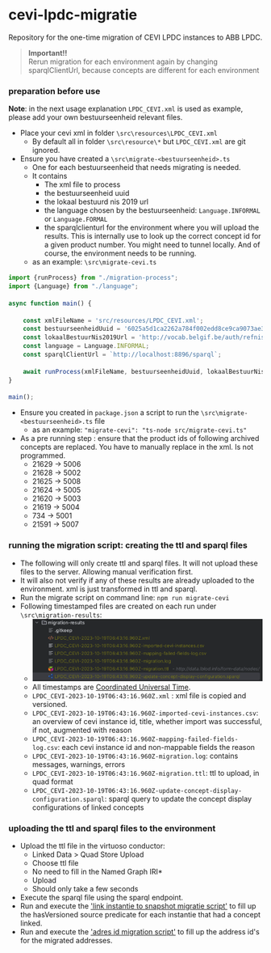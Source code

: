 # cevi-lpdc-migratie

Repository for the one-time migration of CEVI LPDC instances to ABB LPDC.

> **Important!!** \
> Rerun migration for each environment again by changing sparqlClientUrl, because concepts are different for each environment 

### preparation before use

**Note**: in the next usage explanation `LPDC_CEVI.xml` is used as example, please add your own bestuurseenheid relevant files.

- Place your cevi xml in folder `\src\resources\LPDC_CEVI.xml`
  - By default all in folder `\src\resource\*` but `LPDC_CEVI.xml` are git ignored.
- Ensure you have created a `\src\migrate-<bestuurseenheid>.ts`
  - One for each bestuurseenheid that needs migrating is needed.
  - It contains 
    - The xml file to process
    - the bestuurseenheid uuid
    - the lokaal bestuurd nis 2019 url
    - the language chosen by the bestuurseenheid: `Language.INFORMAL` or `Language.FORMAL`
    - the sparqlclienturl for the environment where you will upload the results. This is internally use to look up the correct concept id for a given product number. You might need to tunnel locally. And of course, the environment needs to be running.
  - as an example: `\src\migrate-cevi.ts` 
```typescript
import {runProcess} from "./migration-process";
import {Language} from "./language";

async function main() {

    const xmlFileName = 'src/resources/LPDC_CEVI.xml';
    const bestuurseenheidUuid = '6025a5d1ca2262a784f002edd8ce9ca9073ae3d5ebc6b6b5531f05a29e9250af';
    const lokaalBestuurNis2019Url = 'http://vocab.belgif.be/auth/refnis2019/46024';
    const language = Language.INFORMAL;
    const sparqlClientUrl = `http://localhost:8896/sparql`;

    await runProcess(xmlFileName, bestuurseenheidUuid, lokaalBestuurNis2019Url, language, sparqlClientUrl);
}

main();
```
- Ensure you created in `package.json` a script to run the `\src\migrate-<bestuurseenheid>.ts` file
  - as an example:  `"migrate-cevi": "ts-node src/migrate-cevi.ts"`
- As a pre running step : ensure that the product ids of following archived concepts are replaced. You have to manually replace in the xml. Is not programmed.
  - 21629 -> 5006
  - 21628 -> 5002
  - 21625 -> 5008
  - 21624 -> 5005
  - 21620  -> 5003
  - 21619 -> 5004
  - 734 -> 5001
  - 21591 -> 5007

### running the migration script: creating the ttl and sparql files

- The following will only create ttl and sparql files. It will not upload these files to the server. Allowing manual verification first.
- It will also not verify if any of these results are already uploaded to the environment. xml is just transformed in ttl and sparql.
- Run the migrate script on command line: `npm run migrate-cevi`
- Following timestamped files are created on each run under `\src\migration-results`:
  - ![lpdc-cevi-migration-results.png](images%2Flpdc-cevi-migration-results.png)
  - All timestamps are [Coordinated Universal Time](https://en.wikipedia.org/wiki/Coordinated_Universal_Time).
  - `LPDC_CEVI-2023-10-19T06:43:16.960Z.xml` : xml file is copied and versioned.
  - `LPDC_CEVI-2023-10-19T06:43:16.960Z-imported-cevi-instances.csv`: an overview of cevi instance id, title, whether import was successful, if not, augmented with reason 
  - `LPDC_CEVI-2023-10-19T06:43:16.960Z-mapping-failed-fields-log.csv`: each cevi instance id and non-mappable fields the reason
  - `LPDC_CEVI-2023-10-19T06:43:16.960Z-migration.log`: contains messages, warnings, errors
  - `LPDC_CEVI-2023-10-19T06:43:16.960Z-migration.ttl`: ttl to upload, in quad format
  - `LPDC_CEVI-2023-10-19T06:43:16.960Z-update-concept-display-configuration.sparql`: sparql query to update the concept display configurations of linked concepts

### uploading the ttl and sparql files to the environment

- Upload the ttl file in the virtuoso conductor:
  - Linked Data > Quad Store Upload
  - Choose ttl file
  - No need to fill in the Named Graph IRI*
  - Upload
  - Should only take a few seconds
- Execute the sparql file using the sparql endpoint. 
- Run and execute the ['link instantie to snapshot migratie script'](https://github.com/lblod/app-lpdc-digitaal-loket/tree/development/migration-scripts/link-instantie-to-snapshot) to fill up the hasVersioned source predicate for each instantie that had a concept linked.
- Run and execute the ['adres id migration script'](https://github.com/lblod/app-lpdc-digitaal-loket/tree/development/migration-scripts/adressen) to fill up the address id's for the migrated addresses.
